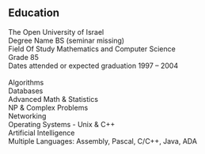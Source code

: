 ## Education
The Open University of Israel<br>
Degree Name BS (seminar missing)<br>
Field Of Study Mathematics and Computer Science<br>
Grade 85<br>
Dates attended or expected graduation 1997 – 2004<br>
<br>
Algorithms<br>
Databases<br>
Advanced Math & Statistics<br>
NP & Complex Problems<br>
Networking<br>
Operating Systems - Unix & C++<br>
Artificial Intelligence<br>
Multiple Languages: Assembly, Pascal, C/C++, Java, ADA<br>
